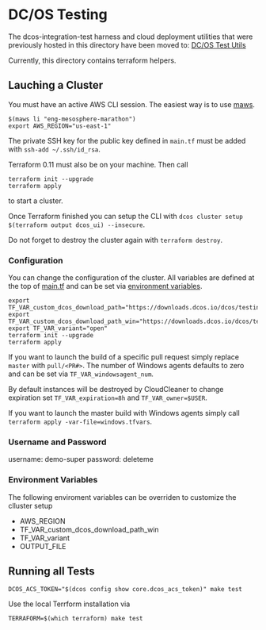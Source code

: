 # DC/OS Testing

The dcos-integration-test harness and cloud deployment utilities that were previously hosted in this directory have been moved to: [DC/OS Test Utils](https://github.com/mesosphere/dcos-test-utils)

Currently, this directory contains terraform helpers.

## Lauching a Cluster

You must have an active AWS CLI session. The easiest way is to use [maws](https://github.com/mesosphere/maws).

```
$(maws li "eng-mesosphere-marathon")
export AWS_REGION="us-east-1"
```

The private SSH key for the public key defined in `main.tf` must be added with `ssh-add ~/.ssh/id_rsa`.

Terraform 0.11 must also be on your machine. Then call

```
terraform init --upgrade
terraform apply
```

to start a cluster.

Once Terraform finished you can setup the CLI with `dcos cluster setup $(terraform output dcos_ui) --insecure`.

Do not forget to destroy the cluster again with `terraform destroy`.

### Configuration

You can change the configuration of the cluster. All variables are defined at the top of [main.tf](main.tf) and can be
set via [environment variables](https://www.terraform.io/docs/configuration-0-11/variables.html#environment-variables).

```
export TF_VAR_custom_dcos_download_path="https://downloads.dcos.io/dcos/testing/master/dcos_generate_config.sh"
export TF_VAR_custom_dcos_download_path_win="https://downloads.dcos.io/dcos/testing/master/windows/dcos_generate_config_win.sh"
export TF_VAR_variant="open"
terraform init --upgrade
terraform apply
```

If you want to launch the build of a specific pull request simply replace `master` with `pull/<PR#>`. The number of
Windows agents defaults to zero and can be set via `TF_VAR_windowsagent_num`.

By default instances will be destroyed by CloudCleaner to change expiration set `TF_VAR_expiration=8h` and `TF_VAR_owner=$USER`.

If you want to launch the master build with Windows agents simply call `terraform apply -var-file=windows.tfvars`.

### Username and Password

username: demo-super
password: deleteme

### Environment Variables

The following enviroment variables can be overriden to customize the clluster setup

* AWS_REGION
* TF_VAR_custom_dcos_download_path_win
* TF_VAR_variant
* OUTPUT_FILE

## Running all Tests

```
DCOS_ACS_TOKEN="$(dcos config show core.dcos_acs_token)" make test
```

Use the local Terrform installation via
```
TERRAFORM=$(which terraform) make test
```
